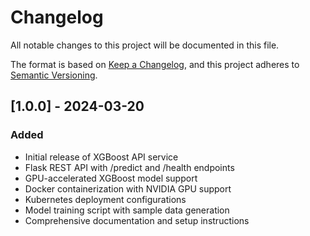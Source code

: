 # Changelog

All notable changes to this project will be documented in this file.

The format is based on [Keep a Changelog](https://keepachangelog.com/en/1.0.0/),
and this project adheres to [Semantic Versioning](https://semver.org/spec/v2.0.0.html).

## [1.0.0] - 2024-03-20

### Added
- Initial release of XGBoost API service
- Flask REST API with /predict and /health endpoints
- GPU-accelerated XGBoost model support
- Docker containerization with NVIDIA GPU support
- Kubernetes deployment configurations
- Model training script with sample data generation
- Comprehensive documentation and setup instructions
